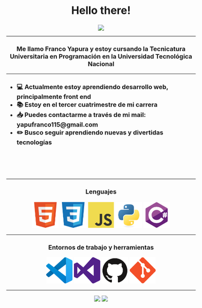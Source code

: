 <div id="header" align="center">
    <h1 align="center">Hello there!</h1>
    <div id="image">
        <img src="https://media.tenor.com/euv8FfGsPm8AAAAM/spiderman.gif" width="300" align="center"/>
    </div>
    
---    
 <h3>
  Me llamo Franco Yapura y estoy cursando la Tecnicatura Universitaria en Programación en la Universidad Tecnológica Nacional
</h3>

---
<header align="left">
    <h3 align="left">
        <ul>
            <li>💻 Actualmente estoy aprendiendo desarrollo web, principalmente front end</li>
            <li>📚 Estoy en el tercer cuatrimestre de mi carrera</li>
            <li>📥 Puedes contactarme a través de mi mail: yapufranco115@gmail.com</li>
            <li>✏️ Busco seguir aprendiendo nuevas y divertidas tecnologías</li>
        </ul>
    </h3>
</header>
<br/>
</div>

---

<div align="center">
    <h3>
        Lenguajes
    </h3>
    <div align="center"> 
        <img src="https://github.com/devicons/devicon/blob/master/icons/html5/html5-original.svg" alt="HTML" width="70">
        <img src="https://github.com/devicons/devicon/blob/master/icons/css3/css3-original.svg" alt="CSS" width="70">
        <img src="https://github.com/devicons/devicon/blob/master/icons/javascript/javascript-original.svg" alt="JavaScript" width="70">
        <img src="https://github.com/devicons/devicon/blob/master/icons/python/python-original.svg" alt="Python" width="70">
        <img src="https://github.com/devicons/devicon/blob/master/icons/csharp/csharp-original.svg" alt="C#" width="70">
    </div>
</div>

---

<div align="center">
    <h3>
        Entornos de trabajo y herramientas
    </h3>
    <div align="center" >
        <img src="https://github.com/devicons/devicon/blob/master/icons/vscode/vscode-original.svg" title="VSCODE" width="70"/>
        <img src="https://github.com/devicons/devicon/blob/master/icons/visualstudio/visualstudio-plain.svg" title="VS" width="70"/>
        <img src="https://github.com/devicons/devicon/blob/master/icons/github/github-original.svg" title="GITHUB" width="70"/>
        <img src="https://github.com/devicons/devicon/blob/master/icons/git/git-original.svg" title="GIT" width="70"/>
    </div>
</div>

---

<footer align="center">
    <div align="center">
        <img src="https://github-readme-stats.vercel.app/api/top-langs/?username=yapu115&layout=compact&theme=midnight-purple" width="400
    </div>
    <div align="center">
        <img src="https://github-readme-stats.vercel.app/api?username=yapu115&include_all_commits=true&show_icons=true&theme=midnight-purple" width="400">
    </div>  
</footer>

